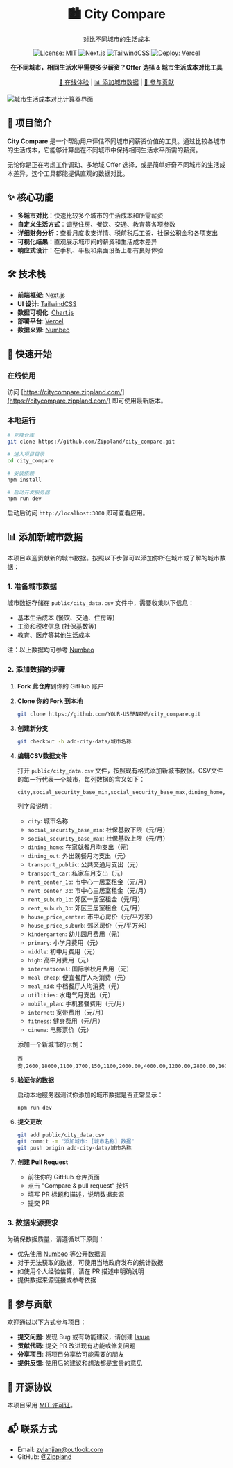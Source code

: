 <div align="center">

# 🏙️ City Compare

对比不同城市的生活成本

[![License: MIT](https://img.shields.io/badge/License-MIT-blue.svg)](https://opensource.org/licenses/MIT) [![Next.js](https://img.shields.io/badge/Next.js-13.5-black)](https://nextjs.org/) [![TailwindCSS](https://img.shields.io/badge/Tailwind-3.3-38b2ac)](https://tailwindcss.com/) [![Deploy: Vercel](https://img.shields.io/badge/Deployed%20on-Vercel-black)](https://citycompare.zippland.com/)

**在不同城市，相同生活水平需要多少薪资？Offer 选择 & 城市生活成本对比工具**

[🔗 在线体验](https://citycompare.zippland.com/) | [📊 添加城市数据](#添加新城市数据) | [🤝 参与贡献](#参与贡献)

</div>

![城市生活成本对比计算器界面](./example.jpeg)

## 📌 项目简介

**City Compare** 是一个帮助用户评估不同城市间薪资价值的工具。通过比较各城市的生活成本，它能够计算出在不同城市中保持相同生活水平所需的薪资。

无论你是正在考虑工作调动、多地域 Offer 选择，或是简单好奇不同城市的生活成本差异，这个工具都能提供直观的数据对比。

## ✨ 核心功能

- **多城市对比**：快速比较多个城市的生活成本和所需薪资
- **自定义生活方式**：调整住房、餐饮、交通、教育等各项参数
- **详细财务分析**：查看月度收支详情、税前税后工资、社保公积金和各项支出
- **可视化结果**：直观展示城市间的薪资和生活成本差异
- **响应式设计**：在手机、平板和桌面设备上都有良好体验

## 🛠️ 技术栈

- **前端框架**: [Next.js](https://nextjs.org/)
- **UI 设计**: [TailwindCSS](https://tailwindcss.com/)
- **数据可视化**: [Chart.js](https://www.chartjs.org/)
- **部署平台**: [Vercel](https://vercel.com/)
- **数据来源**: [Numbeo](https://www.numbeo.com/common/)

## 🚀 快速开始

### 在线使用

访问 [https://citycompare.zippland.com/](https://citycompare.zippland.com/) 即可使用最新版本。

### 本地运行

```bash
# 克隆仓库
git clone https://github.com/Zippland/city_compare.git

# 进入项目目录
cd city_compare

# 安装依赖
npm install

# 启动开发服务器
npm run dev
```

启动后访问 `http://localhost:3000` 即可查看应用。

## <a id="添加新城市数据"></a>📊 添加新城市数据

本项目欢迎贡献新的城市数据。按照以下步骤可以添加你所在城市或了解的城市数据：

### 1. 准备城市数据

城市数据存储在 `public/city_data.csv` 文件中，需要收集以下信息：

- 基本生活成本 (餐饮、交通、住房等)
- 工资和税收信息 (社保基数等)
- 教育、医疗等其他生活成本

注：以上数据均可参考 [Numbeo](https://www.numbeo.com/common/)

### 2. 添加数据的步骤

1. **Fork 此仓库**到你的 GitHub 账户

2. **Clone 你的 Fork 到本地**
   ```bash
   git clone https://github.com/YOUR-USERNAME/city_compare.git
   ```

3. **创建新分支**
   ```bash
   git checkout -b add-city-data/城市名称
   ```

4. **编辑CSV数据文件**

   打开 `public/city_data.csv` 文件，按照现有格式添加新城市数据。CSV文件的每一行代表一个城市，每列数据的含义如下：

   ```
   city,social_security_base_min,social_security_base_max,dining_home,dining_out,transport_public,transport_car,rent_center_1b,rent_center_3b,rent_suburb_1b,rent_suburb_3b,house_price_center,house_price_suburb,kindergarten,primary,middle,high,international,meal_cheap,meal_mid,utilities,mobile_plan,internet,fitness,cinema
   ```

   列字段说明：
   - `city`: 城市名称
   - `social_security_base_min`: 社保基数下限（元/月）
   - `social_security_base_max`: 社保基数上限（元/月）
   - `dining_home`: 在家就餐月均支出（元）
   - `dining_out`: 外出就餐月均支出（元）
   - `transport_public`: 公共交通月支出（元）
   - `transport_car`: 私家车月支出（元）
   - `rent_center_1b`: 市中心一居室租金（元/月）
   - `rent_center_3b`: 市中心三居室租金（元/月）
   - `rent_suburb_1b`: 郊区一居室租金（元/月）
   - `rent_suburb_3b`: 郊区三居室租金（元/月）
   - `house_price_center`: 市中心房价（元/平方米）
   - `house_price_suburb`: 郊区房价（元/平方米）
   - `kindergarten`: 幼儿园月费用（元）
   - `primary`: 小学月费用（元）
   - `middle`: 初中月费用（元）
   - `high`: 高中月费用（元）
   - `international`: 国际学校月费用（元）
   - `meal_cheap`: 便宜餐厅人均消费（元）
   - `meal_mid`: 中档餐厅人均消费（元）
   - `utilities`: 水电气月支出（元）
   - `mobile_plan`: 手机套餐费用（元/月）
   - `internet`: 宽带费用（元/月）
   - `fitness`: 健身费用（元/月）
   - `cinema`: 电影票价（元）

   添加一个新城市的示例：
   ```
   西安,2600,18000,1100,1700,150,1100,2000.00,4000.00,1200.00,2800.00,16000.00,9000.00,2500.00,3200,4000,4500,8000.00,20.0,150.0,300.00,70.00,85.00,200.00,40.0
   ```

5. **验证你的数据**

   启动本地服务器测试你添加的城市数据是否正常显示：
   ```bash
   npm run dev
   ```

6. **提交更改**
   ```bash
   git add public/city_data.csv
   git commit -m "添加城市: [城市名称] 数据"
   git push origin add-city-data/城市名称
   ```

7. **创建 Pull Request**
   - 前往你的 GitHub 仓库页面
   - 点击 "Compare & pull request" 按钮
   - 填写 PR 标题和描述，说明数据来源
   - 提交 PR

### 3. 数据来源要求

为确保数据质量，请遵循以下原则：

- 优先使用 [Numbeo](https://www.numbeo.com/) 等公开数据源
- 对于无法获取的数据，可使用当地政府发布的统计数据
- 如使用个人经验估算，请在 PR 描述中明确说明
- 提供数据来源链接或参考依据

## <a id="参与贡献"></a>🤝 参与贡献

欢迎通过以下方式参与项目：

- **提交问题**: 发现 Bug 或有功能建议，请创建 [Issue](https://github.com/Zippland/city_compare/issues)
- **贡献代码**: 提交 PR 改进现有功能或修复问题
- **分享项目**: 将项目分享给可能需要的朋友
- **提供反馈**: 使用后的建议和想法都是宝贵的意见

## 📄 开源协议

本项目采用 [MIT 许可证](LICENSE)。

## 📬 联系方式

- Email: zylanjian@outlook.com
- GitHub: [@Zippland](https://github.com/Zippland)
